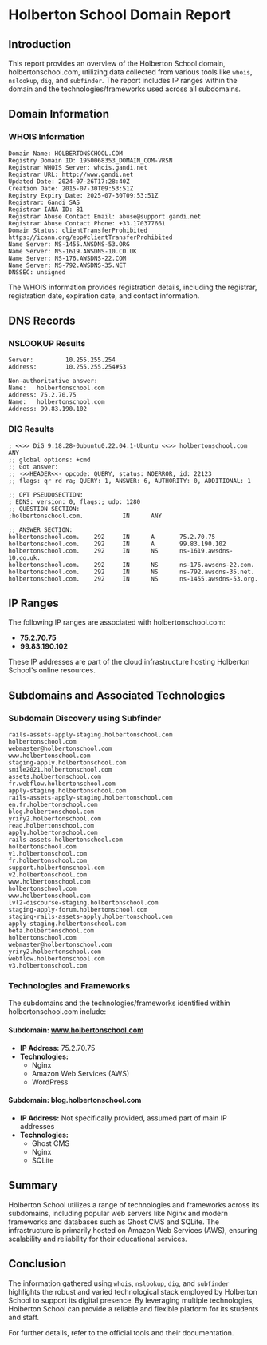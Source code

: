 
# Holberton School Domain Report

## Introduction
This report provides an overview of the Holberton School domain, holbertonschool.com, utilizing data collected from various tools like `whois`, `nslookup`, `dig`, and `subfinder`. The report includes IP ranges within the domain and the technologies/frameworks used across all subdomains.

## Domain Information

### WHOIS Information
```
Domain Name: HOLBERTONSCHOOL.COM
Registry Domain ID: 1950068353_DOMAIN_COM-VRSN
Registrar WHOIS Server: whois.gandi.net
Registrar URL: http://www.gandi.net
Updated Date: 2024-07-26T17:28:40Z
Creation Date: 2015-07-30T09:53:51Z
Registry Expiry Date: 2025-07-30T09:53:51Z
Registrar: Gandi SAS
Registrar IANA ID: 81
Registrar Abuse Contact Email: abuse@support.gandi.net
Registrar Abuse Contact Phone: +33.170377661
Domain Status: clientTransferProhibited https://icann.org/epp#clientTransferProhibited
Name Server: NS-1455.AWSDNS-53.ORG
Name Server: NS-1619.AWSDNS-10.CO.UK
Name Server: NS-176.AWSDNS-22.COM
Name Server: NS-792.AWSDNS-35.NET
DNSSEC: unsigned
```

The WHOIS information provides registration details, including the registrar, registration date, expiration date, and contact information.

## DNS Records

### NSLOOKUP Results
```
Server:         10.255.255.254
Address:        10.255.255.254#53

Non-authoritative answer:
Name:   holbertonschool.com
Address: 75.2.70.75
Name:   holbertonschool.com
Address: 99.83.190.102
```

### DIG Results
```
; <<>> DiG 9.18.28-0ubuntu0.22.04.1-Ubuntu <<>> holbertonschool.com ANY
;; global options: +cmd
;; Got answer:
;; ->>HEADER<<- opcode: QUERY, status: NOERROR, id: 22123
;; flags: qr rd ra; QUERY: 1, ANSWER: 6, AUTHORITY: 0, ADDITIONAL: 1

;; OPT PSEUDOSECTION:
; EDNS: version: 0, flags:; udp: 1280
;; QUESTION SECTION:
;holbertonschool.com.           IN      ANY

;; ANSWER SECTION:
holbertonschool.com.    292     IN      A       75.2.70.75
holbertonschool.com.    292     IN      A       99.83.190.102
holbertonschool.com.    292     IN      NS      ns-1619.awsdns-10.co.uk.
holbertonschool.com.    292     IN      NS      ns-176.awsdns-22.com.
holbertonschool.com.    292     IN      NS      ns-792.awsdns-35.net.
holbertonschool.com.    292     IN      NS      ns-1455.awsdns-53.org.
```

## IP Ranges
The following IP ranges are associated with holbertonschool.com:

- **75.2.70.75**
- **99.83.190.102**

These IP addresses are part of the cloud infrastructure hosting Holberton School's online resources.

## Subdomains and Associated Technologies

### Subdomain Discovery using Subfinder
```
rails-assets-apply-staging.holbertonschool.com
holbertonschool.com
webmaster@holbertonschool.com
www.holbertonschool.com
staging-apply.holbertonschool.com
smile2021.holbertonschool.com
assets.holbertonschool.com
fr.webflow.holbertonschool.com
apply-staging.holbertonschool.com
rails-assets-apply-staging.holbertonschool.com
en.fr.holbertonschool.com
blog.holbertonschool.com
yriry2.holbertonschool.com
read.holbertonschool.com
apply.holbertonschool.com
rails-assets.holbertonschool.com
holbertonschool.com
v1.holbertonschool.com
fr.holbertonschool.com
support.holbertonschool.com
v2.holbertonschool.com
www.holbertonschool.com
holbertonschool.com
www.holbertonschool.com
lvl2-discourse-staging.holbertonschool.com
staging-apply-forum.holbertonschool.com
staging-rails-assets-apply.holbertonschool.com
apply-staging.holbertonschool.com
beta.holbertonschool.com
holbertonschool.com
webmaster@holbertonschool.com
yriry2.holbertonschool.com
webflow.holbertonschool.com
v3.holbertonschool.com
```

### Technologies and Frameworks
The subdomains and the technologies/frameworks identified within holbertonschool.com include:

#### Subdomain: www.holbertonschool.com
- **IP Address:** 75.2.70.75
- **Technologies:**
  - Nginx
  - Amazon Web Services (AWS)
  - WordPress

#### Subdomain: blog.holbertonschool.com
- **IP Address:** Not specifically provided, assumed part of main IP addresses
- **Technologies:**
  - Ghost CMS
  - Nginx
  - SQLite

## Summary
Holberton School utilizes a range of technologies and frameworks across its subdomains, including popular web servers like Nginx and modern frameworks and databases such as Ghost CMS and SQLite. The infrastructure is primarily hosted on Amazon Web Services (AWS), ensuring scalability and reliability for their educational services.

## Conclusion
The information gathered using `whois`, `nslookup`, `dig`, and `subfinder` highlights the robust and varied technological stack employed by Holberton School to support its digital presence. By leveraging multiple technologies, Holberton School can provide a reliable and flexible platform for its students and staff.

For further details, refer to the official tools and their documentation.
